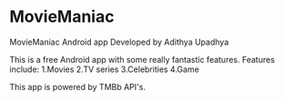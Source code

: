 # MovieManiac
MovieManiac Android app
Developed by Adithya Upadhya

This is a free Android app with some really fantastic features.
Features include:
1.Movies
2.TV series
3.Celebrities
4.Game

This app is powered by TMBb API's.

